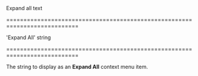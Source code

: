 <!--**
/*-------------------------------------------
    Auto-generated file. Do not modify.
-------------------------------------------

**-->
<!--d-->Expand all text<!--/d-->
===========================================================================
<!--default-->'Expand All'<!--/default-->
<!--type-->string<!--/type-->
===========================================================================

<!--shortDescription-->
The string to display as an **Expand All** context menu item.
<!--/shortDescription-->

<!--fullDescription-->

<!--/fullDescription-->